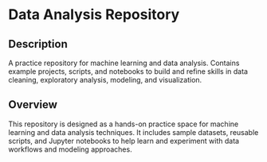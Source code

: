 # Data Analysis Repository

## Description

A practice repository for machine learning and data analysis. Contains example projects, scripts, and notebooks to build and refine skills in data cleaning, exploratory analysis, modeling, and visualization.

## Overview

This repository is designed as a hands-on practice space for machine learning and data analysis techniques. It includes sample datasets, reusable scripts, and Jupyter notebooks to help learn and experiment with data workflows and modeling approaches.
